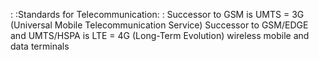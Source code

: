 : :Standards for Telecommunication: :
Successor to GSM is UMTS = 3G (Universal Mobile Telecommunication Service)
Successor to GSM/EDGE and UMTS/HSPA is LTE = 4G (Long-Term Evolution) wireless mobile and data terminals

